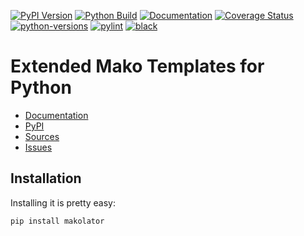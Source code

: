 [![PyPI Version](https://badge.fury.io/py/makolator.svg)](https://badge.fury.io/py/makolator)
[![Python Build](https://github.com/nbiotcloud/makolator/actions/workflows/main.yml/badge.svg)](https://github.com/nbiotcloud/makolator/actions/workflows/main.yml)
[![Documentation](https://readthedocs.org/projects/makolator/badge/?version=latest)](https://makolator.readthedocs.io/en/latest/?badge=latest)
[![Coverage Status](https://coveralls.io/repos/github/nbiotcloud/makolator/badge.svg?branch=main)](https://coveralls.io/github/nbiotcloud/makolator?branch=main)
[![python-versions](https://img.shields.io/pypi/pyversions/makolator.svg)](https://pypi.python.org/pypi/makolator)
[![pylint](https://img.shields.io/badge/linter-pylint-%231674b1?style=flat)](https://www.pylint.org/)
[![black](https://img.shields.io/badge/code%20style-black-000000.svg)](https://github.com/psf/black)

# Extended Mako Templates for Python

* [Documentation](https://makolator.readthedocs.io/en/latest/)
* [PyPI](https://pypi.org/project/makolator/)
* [Sources](https://github.com/nbiotcloud/makolator)
* [Issues](https://github.com/nbiotcloud/makolator/issues)

## Installation

Installing it is pretty easy:

```bash
pip install makolator
```
